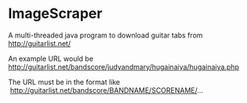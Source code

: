 # ImageScraper

A multi-threaded java program to download guitar tabs from http://guitarlist.net/

An example URL would be http://guitarlist.net/bandscore/judyandmary/hugainaiya/hugainaiya.php

The URL must be in the format like  http://guitarlist.net/bandscore/BANDNAME/SCORENAME/...

